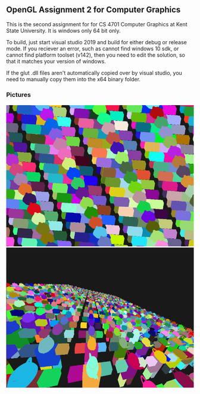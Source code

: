 ## OpenGL Assignment 2 for Computer Graphics ##
This is the second assignment for for CS 4701 Computer Graphics at Kent State University.
It is windows only 64 bit only.

To build, just start visual studio 2019 and build for either debug or release mode.
If you reciever an error, such as cannot find windows 10 sdk, or cannot find platform toolset (v142),
then you need to edit the solution, so that it matches your version of windows. 

If the glut .dll files aren't automatically copied over by visual studio, you need to manually copy them into the x64 binary folder.

### Pictures
![Orthographic View](Robots_Orthographic.PNG)
![Perspective View](Robots_Perspective.PNG)
